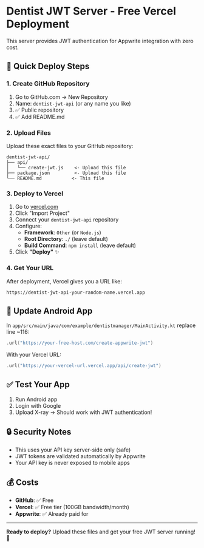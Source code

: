 # Dentist JWT Server - Free Vercel Deployment

This server provides JWT authentication for Appwrite integration with zero cost.

## 🚀 Quick Deploy Steps

### 1. Create GitHub Repository
1. Go to GitHub.com → New Repository
2. Name: `dentist-jwt-api` (or any name you like)
3. ✅ Public repository
4. ✅ Add README.md

### 2. Upload Files
Upload these exact files to your GitHub repository:

```
dentist-jwt-api/
├── api/
│   └── create-jwt.js    <- Upload this file
├── package.json         <- Upload this file
└── README.md           <- This file
```

### 3. Deploy to Vercel
1. Go to [vercel.com](https://vercel.com)
2. Click "Import Project"
3. Connect your `dentist-jwt-api` repository
4. Configure:
   - **Framework**: `Other` (or `Node.js`)
   - **Root Directory**: `./` (leave default)
   - **Build Command**: `npm install` (leave default)
5. Click **"Deploy"** ✨

### 4. Get Your URL
After deployment, Vercel gives you a URL like:
```
https://dentist-jwt-api-your-random-name.vercel.app
```

## 📱 Update Android App

In `app/src/main/java/com/example/dentistmanager/MainActivity.kt` replace line ~116:

```kotlin
.url("https://your-free-host.com/create-appwrite-jwt")
```

With your Vercel URL:
```kotlin
.url("https://your-vercel-url.vercel.app/api/create-jwt")
```

## ✅ Test Your App
1. Run Android app
2. Login with Google
3. Upload X-ray → Should work with JWT authentication!

## 🔒 Security Notes
- This uses your API key server-side only (safe)
- JWT tokens are validated automatically by Appwrite
- Your API key is never exposed to mobile apps

## 💰 Costs
- **GitHub**: ✅ Free
- **Vercel**: ✅ Free tier (100GB bandwidth/month)
- **Appwrite**: ✅ Already paid for

---
**Ready to deploy?** Upload these files and get your free JWT server running! 🚀